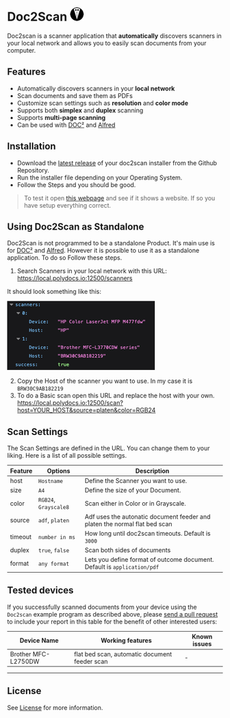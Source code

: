 # Doc2Scan ![Doc2Scan Logo](docs/icon_16x16@2x.png)

Doc2scan is a scanner application that **automatically** discovers scanners in your local network and allows you to easily scan documents from your computer.


## Features

- Automatically discovers scanners in your **local network**
- Scan documents and save them as PDFs
- Customize scan settings such as **resolution** and **color mode**
- Supports both **simplex** and **duplex** scanning
- Supports **multi-page scanning**
- Can be used with [DOC²](https://app.polydocs.io/) and [Alfred](https://app.polydocs.io/alfred/dashboard)


## Installation

- Download the [latest release](https://github.com/Fellow-Consulting-AG/Public-Doc2scanner/releases/latest) of your doc2scan installer from the Github Repository.
- Run the installer file depending on your Operating System.
- Follow the Steps and you should be good.

> To test it open [this webpage](https://local.polydocs.io:12500/) and see if it shows a website. If so you have setup everything correct.

## Using Doc2Scan as Standalone

Doc2Scan is not programmed to be a standalone Product. It's main use is for [DOC²](https://app.polydocs.io/) and [Alfred](https://app.polydocs.io/alfred/dashboard). However it is possible to use it as a standalone application. To do so Follow these steps.

1. Search Scanners in your local network with this URL: https://local.polydocs.io:12500/scanners

It should look something like this:

![Scanner Response](docs/scanner_response.png)

2. Copy the Host of the scanner you want to use. In my case it is `BRW30C9AB182219`
3. To do a Basic scan open this URL and replace the host with your own. 
https://local.polydocs.io:12500/scan?host=YOUR_HOST&source=platen&color=RGB24

## Scan Settings

The Scan Settings are defined in the URL. You can change them to your liking. Here is a list of all possible settings.

| Feature | Options | Description |
| ----------- | ---------------- | -----------|
| host | `Hostname` | Define the Scanner you want to use. |
| size | `A4` | Define the size of your Document. |
| color | `RGB24`, `Grayscale8` | Scan either in Color or in Grayscale. |
| source | `adf`, `platen` | Adf uses the autonatic document feeder and platen the normal flat bed scan |
| timeout | `number in ms`  | How long until doc2scan timeouts. Default is `3000` |
| duplex | `true`, `false`  | Scan both sides of documents |
| format | `any format`  | Lets you define format of outcome document. Default is `application/pdf` |



## Tested devices

If you successfully scanned documents from your device using the `Doc2scan`
example program as described above, please [send a pull
request](https://github.com/Fellow-Consulting-AG/doc2scan/edit/master/README.md) to include
your report in this table for the benefit of other interested users:

| Device Name | Working features | Known issues |
| ----------- | ---------------- | ------------ |
| Brother MFC-L2750DW | flat bed scan, automatic document feeder scan | - |

---

## License

See [License](LICENSE) for more information.